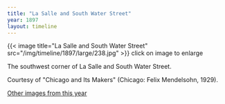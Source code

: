 ```yaml
---
title: "La Salle and South Water Street"
year: 1897
layout: timeline
---
```


{{< image title="La Salle and South Water Street" src="/img/timeline/1897/large/238.jpg" >}}
click on image to enlarge

The southwest corner of La Salle and South Water Street. 

Courtesy of "Chicago and Its Makers" (Chicago: Felix Mendelsohn, 1929).  

[Other images from this year](/historical/timeline/1897)